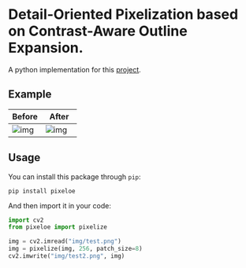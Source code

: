 # Detail-Oriented Pixelization based on Contrast-Aware Outline Expansion.

A python implementation for this [project](https://github.com/KohakuBlueleaf/PixelOE-matlab).

## Example

| Before             | After　             |
| ------------------ | ------------------- |
| ![img](img/test.png) | ![img](img/test2.png) |

## Usage

You can install this package through `pip`:

```
pip install pixeloe
```

And then import it in your code:

```python
import cv2
from pixeloe import pixelize

img = cv2.imread("img/test.png")
img = pixelize(img, 256, patch_size=8)
cv2.imwrite("img/test2.png", img)
```
